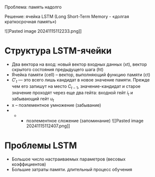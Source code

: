 Проблема: память надолго

Решение: ячейка LSTM (Long Short-Term Memory - «долгая краткосрочная память»)

![[Pasted image 20241115112233.png]]

# Структура LSTM-ячейки

- Два вектора на вход: новый вектор входных данных (xt), вектор скрытого состояния предыдущего шага (ht)
- Ячейка памяти (cell) – вектор, выполняющий функцию памяти (ct)
- $C'_{t}$ — это всего лишь кандидат в новое значение памяти. Прежде чем его запишут на место $C_{t-1}$, значение-кандидат и старое значение проходят через еще два гейта: входной гейт $i_{t}$ и забывающий гейт $u_{t}$
- x – поэлементное умножение (забывание)
- + - поэлементное сложение (запоминание)
![[Pasted image 20241115112407.png]]

# Проблемы LSTM

- Большое число настраиваемых параметров (весовых коэффициентов)
- Большие затраты памяти. длительный процесс обучения

